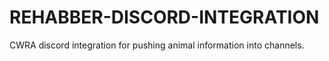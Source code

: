 # REHABBER-DISCORD-INTEGRATION

CWRA discord integration for pushing animal information into channels.

